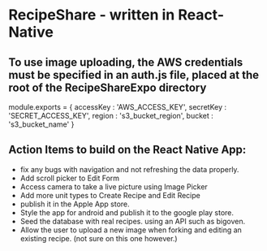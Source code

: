 # RecipeShare - written in React-Native

<h2>To use image uploading, the AWS credentials must be specified in an auth.js file, placed at the root of the RecipeShareExpo directory</h2>

module.exports = {
    accessKey : 'AWS_ACCESS_KEY',
    secretKey : 'SECRET_ACCESS_KEY',
    region : 's3_bucket_region',
    bucket : 's3_bucket_name'
}

<h2>Action Items to build on the React Native App:</h2>

<ul>

 <li>fix any bugs with navigation and not refreshing the data properly.</li>

 <li>Add scroll picker to Edit Form</li>

 <li>Access camera to take a live picture using Image Picker</li>

 <li>Add more unit types to Create Recipe and Edit Recipe</li>

 <li>publish it in the Apple App store.</li>

 <li>Style the app for android and publish it to the google play store.</li>

 <li>Seed the database with real recipes. using an API such as bigoven.</li>

 <li>Allow the user to upload a new image when forking and editing an existing recipe. (not sure on this one however.)</li>
 
</ul>


